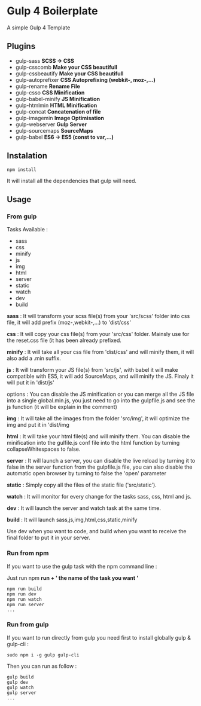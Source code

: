 # Gulp 4 Boilerplate

A simple Gulp 4 Template

## Plugins
* gulp-sass **SCSS -> CSS**
* gulp-csscomb **Make your CSS beautifull**
* gulp-cssbeautify **Make your CSS beautifull**
* gulp-autoprefixer **CSS Autoprefixing (webkit-, moz-,...)**
* gulp-rename **Rename File**
* gulp-csso **CSS Minification**
* gulp-babel-minify **JS Minification**
* gulp-htmlmin **HTML Minification**
* gulp-concat **Concatenation of file**
* gulp-imagemin **Image Optimisation**
* gulp-webserver **Gulp Server**
* gulp-sourcemaps **SourceMaps**
* gulp-babel **ES6 -> ES5 (const to var,...)**

## Instalation 

```
npm install
```

It will install all the dependencies that gulp will need.

## Usage 

### From gulp

Tasks Available :

* sass
* css
* minify
* js
* img
* html
* server
* static
* watch
* dev
* build

**sass** : It will transform your scss file(s) from your 'src/scss' folder into css file, it will add prefix (moz-,webkit-,...) to 'dist/css'

**css** : It will copy your css file(s) from your 'src/css' folder. Mainsly use for the reset.css file (it has been already prefixed.

**minify** : It will take all your css file from 'dist/css' and will minify them, it will also add a .min suffix.

**js** : It will transform your JS file(s) from 'src/js', with babel it will make compatible with ES5, it will add SourceMaps, and will minify the JS. Finaly it will put it in 'dist/js'

options : You can disable the JS minification or you can merge all the JS file into a single global.min.js, you just need to go into the gulpfile.js and see the js function (it will be explain in the comment)

**img** : It will take all the images from the folder 'src/img', it will optimize the img and put it in 'dist/img

**html** : It will take your html file(s) and will minify them. You can disable the minification into the gulfile.js conf file into the html function by turning collapseWhitespaces to false.

**server** : It will launch a server, you can disable the live reload by turning it to false in the server function from the gulpfile.js file, you can also disable the automatic open browser by turning to false the 'open' parameter

**static** : Simply copy all the files of the static file ('src/static').

**watch** : It will monitor for every change for the tasks sass, css, html and js.

**dev** : It will launch the server and watch task at the same time. 

**build** : It will launch sass,js,img,html,css,static,minify

Use dev when you want to code, and build when you want to receive the final folder to put it in your server.

### Run from npm 

If you want to use the gulp task with the npm command line : 

Just run npm **run + ' the name of the task you want '**


```
npm run build
npm run dev
npm run watch
npm run server
...
```

### Run from gulp

If you want to run directly from gulp you need first to install globally gulp & gulp-cli : 

```
sudo npm i -g gulp gulp-cli
```

Then you can run as follow : 
 
```
gulp build
gulp dev
gulp watch
gulp server
...
```







